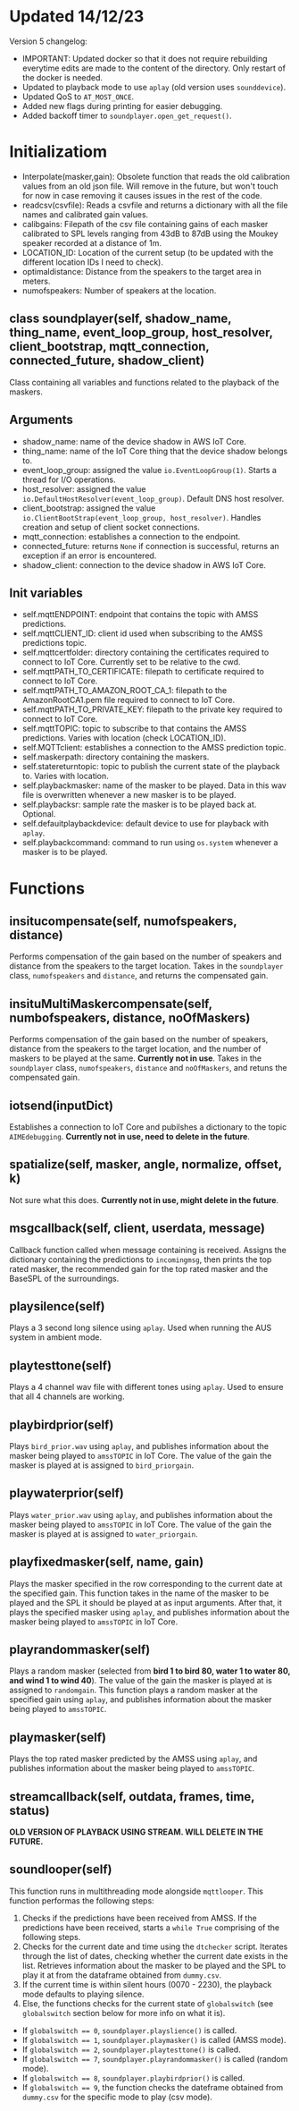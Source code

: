 # Updated 14/12/23
Version 5 changelog:<br>
- IMPORTANT: Updated docker so that it does not require rebuilding everytime edits are made to the content of the directory. Only restart of the docker is needed.<br>
- Updated to playback mode to use <code>aplay</code> (old version uses <code>sounddevice</code>).<br>
- Updated QoS to <code>AT_MOST_ONCE</code>.<br>
- Added new flags during printing for easier debugging.<br>
- Added backoff timer to <code>soundplayer.open_get_request()</code>.<br>

# Initializatiom
- Interpolate(masker,gain): Obsolete function that reads the old calibration values from an old json file. Will remove in the future, but won't touch for now in case removing it causes issues in the rest of the code.<br>
- readcsv(csvfile): Reads a csvfile and returns a dictionary with all the file names and calibrated gain values.<br>
- calibgains: Filepath of the csv file containing gains of each masker calibrated to SPL levels ranging from 43dB to 87dB using the Moukey speaker recorded at a distance of 1m.<br>
- LOCATION_ID: Location of the current setup (to be updated with the different location IDs I need to check).<br>
- optimaldistance: Distance from the speakers to the target area in meters.<br>
- numofspeakers: Number of speakers at the location.

## class soundplayer(self, shadow_name, thing_name, event_loop_group, host_resolver, client_bootstrap, mqtt_connection, connected_future, shadow_client)
Class containing all variables and functions related to the playback of the maskers.<br>

## Arguments
- shadow_name: name of the device shadow in AWS IoT Core.<br>
- thing_name: name of the IoT Core thing that the device shadow belongs to.<br>
- event_loop_group: assigned the value <code>io.EventLoopGroup(1)</code>. Starts a thread for I/O operations.<br>
- host_resolver: assigned the value <code>io.DefaultHostResolver(event_loop_group)</code>. Default DNS host resolver.<br>
- client_bootstrap:  assigned the value <code>io.ClientBootStrap(event_loop_group, host_resolver)</code>. Handles creation and setup of client socket connections.<br>
- mqtt_connection: establishes a connection to the endpoint.<br>
- connected_future: returns <code>None</code> if connection is successful, returns an exception if an error is encountered.<br>
- shadow_client: connection to the device shadow in AWS IoT Core.<br>

## Init variables
- self.mqttENDPOINT: endpoint that contains the topic with AMSS predictions.<br>
- self.mqttCLIENT_ID: client id used when subscribing to the AMSS predictions topic.<br>
- self.mqttcertfolder: directory containing the certificates required to connect to IoT Core. Currently set to be relative to the cwd.<br>
- self.mqttPATH_TO_CERTIFICATE: filepath to certificate required to connect to IoT Core.<br>
- self.mqttPATH_TO_AMAZON_ROOT_CA_1: filepath to the AmazonRootCA1.pem file required to connect to IoT Core.<br>
- self.mqttPATH_TO_PRIVATE_KEY: filepath to the private key required to connect to IoT Core.<br>
- self.mqttTOPIC: topic to subscribe to that contains the AMSS predictions. Varies with location (check LOCATION_ID).<br>
- self.MQTTclient: establishes a connection to the AMSS prediction topic.<br>
- self.maskerpath: directory containing the maskers.<br>
- self.statereturntopic: topic to publish the current state of the playback to. Varies with location.<br>
- self.playbackmasker: name of the masker to be played. Data in this wav file is overwritten whenever a new masker is to be played.<br>
- self.playbacksr: sample rate the masker is to be played back at. Optional.<br>
- self.defauitplaybackdevice: default device to use for playback with <code>aplay</code>.<br>
- self.playbackcommand: command to run using <code>os.system</code> whenever a masker is to be played.<br>

# Functions
## insitucompensate(self, numofspeakers, distance)
Performs compensation of the gain based on the number of speakers and distance from the speakers to the target location. Takes in the <code>soundplayer</code> class, <code>numofspeakers</code> and <code>distance</code>, and returns the compensated gain.<br>

## insituMultiMaskercompensate(self, numbofspeakers, distance, noOfMaskers)
Performs compensation of the gain based on the number of speakers, distance from the speakers to the target location, and the number of maskers to be played at the same. **Currently not in use**. Takes in the <code>soundplayer</code> class, <code>numofspeakers</code>, <code>distance</code> and <code>noOfMaskers</code>, and retuns the compensated gain.<br>

## iotsend(inputDict)
Establishes a connection to IoT Core and pubilshes a dictionary to the topic <code>AIMEdebugging</code>. **Currently not in use, need to delete in the future**.

## spatialize(self, masker, angle, normalize, offset, k)
Not sure what this does. **Currently not in use, might delete in the future**.

## msgcallback(self, client, userdata, message)
Callback function called when message containing is received. Assigns the dictionary containing the predictions to <code>incomingmsg</code>, then prints the top rated masker, the recommended gain for the top rated masker and the BaseSPL of the surroundings.

## playsilence(self)
Plays a 3 second long silence using <code>aplay</code>. Used when running the AUS system in ambient mode.

## playtesttone(self)
Plays a 4 channel wav file with different tones using <code>aplay</code>. Used to ensure that all 4 channels are working.

## playbirdprior(self)
Plays <code>bird_prior.wav</code> using <code>aplay</code>, and publishes information about the masker being played to <code>amssTOPIC</code> in IoT Core. The value of the gain the masker is played at is assigned to <code>bird_priorgain</code>.

## playwaterprior(self)
Plays <code>water_prior.wav</code> using <code>aplay</code>, and publishes information about the masker being played to <code>amssTOPIC</code> in IoT Core. The value of the gain the masker is played at is assigned to <code>water_priorgain</code>.

## playfixedmasker(self, name, gain)
Plays the masker specified in the row corresponding to the current date at the specified gain. This function takes in the name of the masker to be played and the SPL it should be played at as input arguments. After that, it plays the specified masker using <code>aplay</code>, and publishes information about the masker being played to <code>amssTOPIC</code> in IoT Core.

## playrandommasker(self)
Plays a random masker (selected from **bird 1 to bird 80, water 1 to water 80, and wind 1 to wind 40**). The value of the gain the masker is played at is assigned to <code>randomgain</code>. This function plays a random masker at the specified gain using <code>aplay</code>, and publishes information about the masker being played to <code>amssTOPIC</code>.

## playmasker(self)
Plays the top rated masker predicted by the AMSS using <code>aplay</code>, and publishes information about the masker being played to <code>amssTOPIC</code>.

## streamcallback(self, outdata, frames, time, status)
**OLD VERSION OF PLAYBACK USING STREAM. WILL DELETE IN THE FUTURE.**

## soundlooper(self)
This function runs in multithreading mode alongside <code>mqttlooper</code>. This function performas the following steps:<br>
1. Checks if the predictions have been received from AMSS. If the predictions have been received, starts a <code>while True</code> comprising of the following steps.<br>
2. Checks for the current date and time using the <code>dtchecker</code> script. Iterates through the list of dates, checking whether the current date exists in the list. Retrieves information about the masker to be played and the SPL to play it at from the dataframe obtained from <code>dummy.csv</code>.<br>
3. If the current time is within silent hours (0070 - 2230), the playback mode defaults to playing silence.<br>
4. Else, the functions checks for the current state of <code>globalswitch</code> (see <code>globalswitch</code> section below for more info on what it is).<br>
- If <code>globalswitch == 0</code>, <code>soundplayer.playslience()</code> is called.<br>
- If <code>globalswitch == 1</code>, <code>soundplayer.playmasker()</code> is called (AMSS mode).<br>
- If <code>globalswitch == 2</code>, <code>soundplayer.playtesttone()</code> is called.<br>
- If <code>globalswitch == 7</code>, <code>soundplayer.playrandommasker()</code> is called (random mode).<br>
- If <code>globalswitch == 8</code>, <code>soundplayer.playbirdprior()</code> is called.<br>
- If <code>globalswitch == 9</code>, the function checks the dateframe obtained from <code>dummy.csv</code> for the specific mode to play (csv mode).<br>



